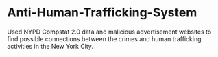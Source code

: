 # Anti-Human-Trafficking-System
Used NYPD Compstat 2.0 data and malicious advertisement websites to find possible connections between the crimes and human trafficking activities in the New York City.

